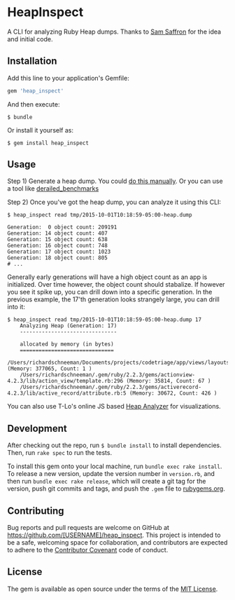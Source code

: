 # HeapInspect

A CLI for analyzing Ruby Heap dumps. Thanks to [Sam Saffron](http://samsaffron.com/archive/2015/03/31/debugging-memory-leaks-in-ruby) for the idea and initial code.

## Installation

Add this line to your application's Gemfile:

```ruby
gem 'heap_inspect'
```

And then execute:

    $ bundle

Or install it yourself as:

    $ gem install heap_inspect

## Usage

Step 1) Generate a heap dump. You could [do this manually](http://samsaffron.com/archive/2015/03/31/debugging-memory-leaks-in-ruby). Or you can use a tool like [derailed_benchmarks](https://github.com/schneems/derailed_benchmarks)

Step 2) Once you've got the heap dump, you can analyze it using this CLI:

```
$ heap_inspect read tmp/2015-10-01T10:18:59-05:00-heap.dump

Generation:  0 object count: 209191
Generation: 14 object count: 407
Generation: 15 object count: 638
Generation: 16 object count: 748
Generation: 17 object count: 1023
Generation: 18 object count: 805
# ...
```

Generally early generations will have a high object count as an app is initialized. Over time however, the object count should stabalize. If however you see it spike up, you can drill down into a specific generation. In the previous example, the 17'th generation looks strangely large, you can drill into it:


```
$ heap_inspect read tmp/2015-10-01T10:18:59-05:00-heap.dump 17
    Analyzing Heap (Generation: 17)
    -------------------------------

    allocated by memory (in bytes)
    ==============================
    /Users/richardschneeman/Documents/projects/codetriage/app/views/layouts/application.html.slim:1 (Memory: 377065, Count: 1 )
    /Users/richardschneeman/.gem/ruby/2.2.3/gems/actionview-4.2.3/lib/action_view/template.rb:296 (Memory: 35814, Count: 67 )
    /Users/richardschneeman/.gem/ruby/2.2.3/gems/activerecord-4.2.3/lib/active_record/attribute.rb:5 (Memory: 30672, Count: 426 )
```

You can also use T-Lo's online JS based [Heap Analyzer](http://tenderlove.github.io/heap-analyzer/) for visualizations.

## Development

After checking out the repo, run `$ bundle install` to install dependencies. Then, run `rake spec` to run the tests.

To install this gem onto your local machine, run `bundle exec rake install`. To release a new version, update the version number in `version.rb`, and then run `bundle exec rake release`, which will create a git tag for the version, push git commits and tags, and push the `.gem` file to [rubygems.org](https://rubygems.org).

## Contributing

Bug reports and pull requests are welcome on GitHub at https://github.com/[USERNAME]/heap_inspect. This project is intended to be a safe, welcoming space for collaboration, and contributors are expected to adhere to the [Contributor Covenant](http://contributor-covenant.org) code of conduct.


## License

The gem is available as open source under the terms of the [MIT License](http://opensource.org/licenses/MIT).

